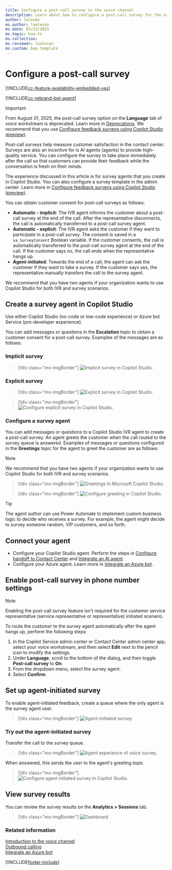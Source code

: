 ```yaml
---
title: Configure a post-call survey in the voice channel
description: Learn about how to configure a post-call survey for the voice channel in Omnichannel for Customer Service.
author: lalexms
ms.author: laalexan
ms.date: 05/23/2025
ms.topic: how-to
ms.collection:
ms.reviewer: laalexan
ms.custom: bap-template
---
```



# Configure a post-call survey

[!INCLUDE[cc-feature-availability-embedded-yes](../../includes/cc-feature-availability-embedded-yes.md)]

[!INCLUDE[cc-rebrand-bot-agent](../../includes/cc-rebrand-bot-agent.md)]

> [!IMPORTANT]
> From August 01, 2025, the post-call survey option on the **Language** tab of voice workstream is deprecated. Learn more in [Deprecations](/dynamics365/contact-center/implement/deprecations-contact-center). We recommend that you use [Configure feedback surveys using Copilot Studio (preview)](/dynamics365/contact-center/administer/configure-surveys).


Post-call surveys help measure customer satisfaction in the contact center. Surveys are also an incentive for is AI agents (agents) to provide high-quality service. You can configure the survey to take place immediately after the call so that customers can provide their feedback while the conversation is fresh on their minds.

The experience discussed in this article is for survey agents that you create in Copilot Studio. You can also configure a survey template in the admin center. Learn more in [Configure feedback surveys using Copilot Studio (preview)](/dynamics365/contact-center/administer/configure-surveys).

You can obtain customer consent for post-call surveys as follows:

- **Automatic - implicit**: The IVR agent informs the customer about a post-call survey at the end of the call. 
    After the representative disconnects, the call is automatically transferred to a post-call survey agent.
- **Automatic - explicit**: The IVR agent asks the customer if they want to participate in a post-call survey. The consent is saved in a `va_SurveyConsent` Boolean variable. If the customer consents, the call is automatically transferred to the post-call survey agent at the end of the call. If the customer says no, the call ends when the representative hangs up.
- **Agent-initiated**: Towards the end of a call, the agent can ask the customer if they want to take a survey.
    If the customer says yes, the representative manually transfers the call to the survey agent.

We recommend that you have two agents if your organization wants to use Copilot Studio for both IVR and survey scenarios.

## Create a survey agent in Copilot Studio

Use either Copilot Studio (no-code or low-code experience) or Azure bot Service (pro-developer experience).

You can add messages or questions in the **Escalation** topic to obtain a customer consent for a post-call survey. Examples of the messages are as follows:

### Implicit survey

> [!div class="mx-imgBorder"]
> ![Implicit survey in Copilot Studio.](../media/voice-survey-pva-implicit.png)

### Explicit survey

> [!div class="mx-imgBorder"]
> ![Explicit survey in Copilot Studio.](../media/voice-survey-pva-explicit1.png)

> [!div class="mx-imgBorder"]
> ![Configure explicit survey in Copilot Studio.](../media/voice-survey-pva-explicit2.png)

### Configure a survey agent

You can add messages or questions to a Copilot Studio IVR agent to create a post-call survey. An agent greets the customer when the call routed to the survey queue is answered. Examples of messages or questions configured in the **Greetings** topic for the agent to greet the customer are as follows:

> [!NOTE]
> We recommend that you have two agents if your organization wants to use Copilot Studio for both IVR and survey scenarios.

> [!div class="mx-imgBorder"]
> ![Greetings in Microsoft Copilot Studio.](../media/configure-survey-bot.png)


> [!div class="mx-imgBorder"]
> ![Configure greeting in Copilot Studio.](../media/pva-configure-greeting.png)


> [!TIP]
> The agent author can use Power Automate to implement custom business logic to decide who receives a survey. For example, the agent might decide to survey someone random, VIP customers, and so forth.

## Connect your agent 

- Configure your Copilot Studio agent. Perform the steps in [Configure handoff to Contact Center](/power-virtual-agents/configuration-hand-off-omnichannel#configure-hand-off-in-the-power-virtual-agents-app) and [Integrate an AI agent](configure-bot-virtual-agent.md).
- Configure your Azure agent. Learn more in [Integrate an Azure bot](../configure-bot.md).

## Enable post-call survey in phone number settings

> [!Note]
> Enabling the post-call survey feature isn't required for the customer service representative (service representative or representative) initiated scenario.

To route the customer to the survey agent automatically after the agent hangs up, perform the following steps:

1. In the Copilot Service admin center or Contact Center admin center app, select your voice workstream, and then select **Edit** next to the pencil icon to modify the settings.
1. Under **Language**, scroll to the bottom of the dialog, and then toggle **Post-call survey** to **On**.
1. From the dropdown menu, select the survey agent.
1. Select **Confirm**.

## Set up agent-initiated survey

To enable agent-initiated feedback, create a queue where the only agent is the survey agent user.

   > [!div class="mx-imgBorder"]
   > ![Agent-initiated survey.](../media/voice-survey-pva-agent-initiated.png)

### Try out the agent-initiated survey

Transfer the call to the survey queue.

   > [!div class="mx-imgBorder"]
   > ![Agent experience of voice survey. ](../media/voice-survey-transcript.png)

When answered, this sends the user to the agent's greeting topic.

   > [!div class="mx-imgBorder"]
   > ![Configure agent initiated survey in Copilot Studio.](../media/voice-survey-pva-agent-initiated-greeting.png)

## View survey results

You can review the survey results on the **Analytics > Sessions** tab.

   > [!div class="mx-imgBorder"]
   > ![Dashboard](../media/pva-view-survey-results.png)

### Related information

[Introduction to the voice channel](voice-channel.md)  
[Outbound calling](voice-channel-outbound-calling.md)  
[Integrate an Azure bot](../configure-bot.md)  

[!INCLUDE[footer-include](../../includes/footer-banner.md)]
